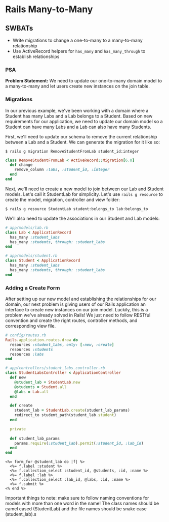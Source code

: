 Rails Many-to-Many
===

## SWBATs
- Write migrations to change a one-to-many to a many-to-many relationship
- Use ActiveRecord helpers for `has_many` and `has_many_through` to establish relationships

### PSA

**Problem Statement:** We need to update our one-to-many domain model to a many-to-many and let users create new instances on the join table.

### Migrations

In our previous example, we've been working with a domain where a Student has many Labs and a Lab belongs to a Student. Based on new requirements for our application, we need to update our domain model so a Student can have many Labs and a Lab can also have many Students.

First, we'll need to update our schema to remove the current relationship between a Lab and a Student. We can generate the migration for it like so:

`$ rails g migration RemoveStudentFromLab student_id:integer`

```rb
class RemoveStudentFromLab < ActiveRecord::Migration[6.0]
  def change
    remove_column :labs, :student_id, :integer
  end
end
```

Next, we'll need to create a new model to join between our Lab and Student models. Let's call it StudentLab for simplicity. Let's use `rails g resource` to create the model, migration, controller and view folder:

`$ rails g resource StudentLab student:belongs_to lab:belongs_to`

We'll also need to update the associations in our Student and Lab models:

```rb
# app/models/lab.rb
class Lab < ApplicationRecord
  has_many :student_labs
  has_many :students, through: :student_labs
end

# app/models/student.rb
class Student < ApplicationRecord
  has_many :student_labs
  has_many :students, through: :student_labs
end
```

### Adding a Create Form

After setting up our new model and establishing the relationships for our domain, our next problem is giving users of our Rails application an interface to create new instances on our join model. Luckily, this is a problem we've already solved in Rails! We just need to follow RESTful convention and create the right routes, controller methods, and corresponding view file.

```rb
# config/routes.rb
Rails.application.routes.draw do
  resources :student_labs, only: [:new, :create]
  resources :students
  resources :labs
end

# app/controllers/student_labs_controller.rb
class StudentLabsController < ApplicationController
  def new
    @student_lab = StudentLab.new
    @students = Student.all
    @labs = Lab.all
  end

  def create
    student_lab = StudentLab.create(student_lab_params)
    redirect_to student_path(student_lab.student)
  end

  private
  
  def student_lab_params
    params.require(:student_lab).permit(:student_id, :lab_id)
  end
end
```

```erb
<%= form_for @student_lab do |f| %>
  <%= f.label :student %>
  <%= f.collection_select :student_id, @students, :id, :name %>
  <%= f.label :lab %>
  <%= f.collection_select :lab_id, @labs, :id, :name %>
  <%= f.submit %>
<% end %>
```

Important things to note: make sure to follow naming conventions for models with more than one word in the name! The class names should be camel cased (StudentLab) and the file names should be snake case (student_lab).s